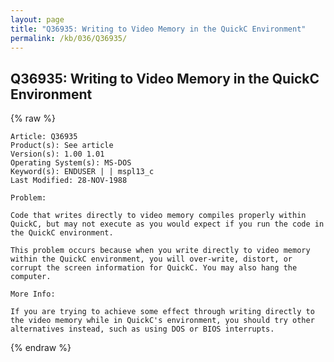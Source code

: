 ```yaml
---
layout: page
title: "Q36935: Writing to Video Memory in the QuickC Environment"
permalink: /kb/036/Q36935/
---
```


## Q36935: Writing to Video Memory in the QuickC Environment

{% raw %}

	Article: Q36935
	Product(s): See article
	Version(s): 1.00 1.01
	Operating System(s): MS-DOS
	Keyword(s): ENDUSER | | mspl13_c
	Last Modified: 28-NOV-1988
	
	Problem:
	
	Code that writes directly to video memory compiles properly within
	QuickC, but may not execute as you would expect if you run the code in
	the QuickC environment.
	
	This problem occurs because when you write directly to video memory
	within the QuickC environment, you will over-write, distort, or
	corrupt the screen information for QuickC. You may also hang the
	computer.
	
	More Info:
	
	If you are trying to achieve some effect through writing directly to
	the video memory while in QuickC's environment, you should try other
	alternatives instead, such as using DOS or BIOS interrupts.

{% endraw %}
